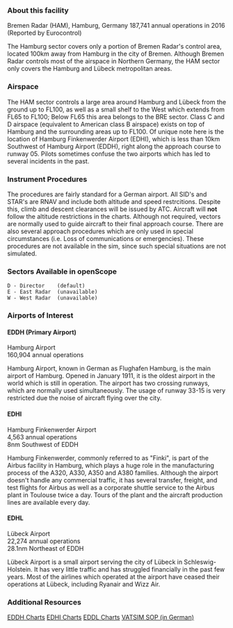 ### About this facility
Bremen Radar (HAM), Hamburg, Germany
187,741 annual operations in 2016 (Reported by Eurocontrol)

The Hamburg sector covers only a portion of Bremen Radar's control area, located 100km away from Hamburg in the city of Bremen. Although Bremen Radar controls most of the airspace in Northern Germany, the HAM sector only covers the Hamburg and Lübeck metropolitan areas.

### Airspace
The HAM sector controls a large area around Hamburg and Lübeck from the ground up to FL100, as well as a small shelf to the West which extends from FL65 to FL100; Below FL65 this area belongs to the BRE sector.
Class C and D airspace (equivalent to American class B airspace) exists on top of Hamburg and the surrounding areas up to FL100.
Of unique note here is the location of Hamburg Finkenwerder Airport (EDHI), which is less than 10km Southwest of Hamburg Airport (EDDH), right along the approach course to runway 05. Pilots sometimes confuse the two airports which has led to several incidents in the past.

### Instrument Procedures
The procedures are fairly standard for a German airport. All SID's and STAR's are RNAV and include both altitude and speed restrcitions. Despite this, climb and descent clearances will be issued by ATC. Aircraft will **not** follow the altitude restrictions in the charts. Although not required, vectors are normally used to guide aircraft to their final approach course. There are also several approach procedures which are only used in special circumstances (i.e. Loss of communications or emergencies). These procedures are not available in the sim, since such special situations are not simulated.

### Sectors Available in openScope
```
D - Director    (default)
E - East Radar  (unavailable)
W - West Radar  (unavailable)
```

### Airports of Interest

#### EDDH (Primary Airport)
Hamburg Airport  
160,904 annual operations

Hamburg Airport, known in German as Flughafen Hamburg, is the main airport of Hamburg. Opened in January 1911, it is the oldest airport in the world which is still in operation. The airport has two crossing runways, which are normally used simultaneously. The usage of runway 33-15 is very restricted due the noise of aircraft flying over the city.

#### EDHI
Hamburg Finkenwerder Airport  
4,563 annual operations  
8nm Southwest of EDDH

Hamburg Finkenwerder, commonly referred to as "Finki", is part of the Airbus facility in Hamburg, which plays a huge role in the manufacturing process of the A320, A330, A350 and A380 families. Although the airport doesn't handle any commercial traffic, it has several transfer, freight, and test flights for Airbus as well as a corporate shuttle service to the Airbus plant in Toulouse twice a day. Tours of the plant and the aircraft production lines are available every day.

#### EDHL
Lübeck Airport  
22,274 annual operations  
28.1nm Northeast of EDDH

Lübeck Airport is a small airport serving the city of Lübeck in Schleswig-Holstein. It has very little traffic and has struggled financially in the past few years. Most of the airlines which operated at the airport have ceased their operations at Lübeck, including Ryanair and Wizz Air.

### Additional Resources
<a href="http://nav.vatsim-germany.org/files/edww/charts/eddh/public/EDDH_AIO.pdf" target="_blank">EDDH Charts</a>
<a href="http://nav.vatsim-germany.org/files/edww/charts/edhi/public/EDHI_AIO.pdf" target="_blank">EDHI Charts</a>
<a href="http://nav.vatsim-germany.org/files/edww/charts/edhl/public/EDHL_AIO.pdf" target="_blank">EDDL Charts</a>
<a href="https://drive.google.com/file/d/1wOl8Pj-5YgAAvY87f5_mq_rfeLSPw_kb/view?usp=sharing" target="_blank">VATSIM SOP (in German)</a>
